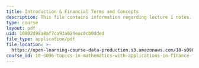 ```yaml
---
title: Introduction & Financial Terms and Concepts
description: This file contains information regarding lecture 1 notes.
type: course
layout: pdf
uid: 10802d98a8af7ca93a024eac0cb0dded
file_type: application/pdf
file_location: >-
  https://open-learning-course-data-production.s3.amazonaws.com/18-s096-topics-in-mathematics-with-applications-in-finance-fall-2013/10802d98a8af7ca93a024eac0cb0dded_MIT18_S096F13_lecnote1.pdf
course_id: 18-s096-topics-in-mathematics-with-applications-in-finance-fall-2013
---
```

